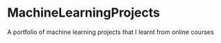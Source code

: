 # MachineLearningProjects
A portfolio of machine learning projects that I learnt from online courses
